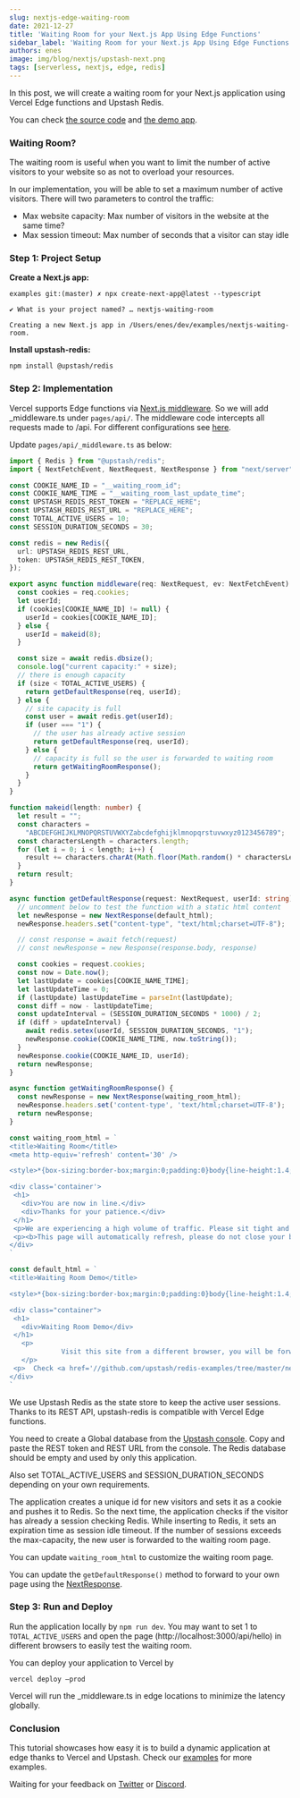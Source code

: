 ```yaml
---
slug: nextjs-edge-waiting-room
date: 2021-12-27
title: 'Waiting Room for your Next.js App Using Edge Functions'
sidebar_label: 'Waiting Room for your Next.js App Using Edge Functions'
authors: enes
image: img/blog/nextjs/upstash-next.png
tags: [serverless, nextjs, edge, redis]
---
```


In this post, we will create a waiting room for your Next.js application using Vercel Edge functions and Upstash Redis.

You can check [the source code](https://github.com/upstash/redis-examples/tree/master/nextjs-waiting-room) and [the demo app](https://nextjs-waiting-room.vercel.app/api/hello).

### Waiting Room?

The waiting room is useful when you want to limit the number of active visitors to your website so as not to overload your resources.

In our implementation, you will be able to set a maximum number of active visitors. There will two parameters to control the traffic:

* Max website capacity: Max number of visitors in the website at the same time?
* Max session timeout: Max number of seconds that a visitor can stay idle

<!-- truncate -->

### Step 1: Project Setup

**Create a Next.js app:**
```shell
examples git:(master) ✗ npx create-next-app@latest --typescript

✔ What is your project named? … nextjs-waiting-room

Creating a new Next.js app in /Users/enes/dev/examples/nextjs-waiting-room.
```

**Install upstash-redis:**
```shell
npm install @upstash/redis
```


### Step 2: Implementation

Vercel supports Edge functions via [Next.js middleware](https://nextjs.org/docs/middleware). So we will add _middleware.ts under `pages/api/`. The middleware code intercepts all requests made to /api. For different configurations see [here](https://vercel.com/docs/concepts/functions/edge-functions#middleware-running-order).

Update `pages/api/_middleware.ts` as below:


```typescript
import { Redis } from "@upstash/redis";
import { NextFetchEvent, NextRequest, NextResponse } from "next/server";

const COOKIE_NAME_ID = "__waiting_room_id";
const COOKIE_NAME_TIME = "__waiting_room_last_update_time";
const UPSTASH_REDIS_REST_TOKEN = "REPLACE_HERE";
const UPSTASH_REDIS_REST_URL = "REPLACE_HERE";
const TOTAL_ACTIVE_USERS = 10;
const SESSION_DURATION_SECONDS = 30;

const redis = new Redis({
  url: UPSTASH_REDIS_REST_URL,
  token: UPSTASH_REDIS_REST_TOKEN,
});

export async function middleware(req: NextRequest, ev: NextFetchEvent) {
  const cookies = req.cookies;
  let userId;
  if (cookies[COOKIE_NAME_ID] != null) {
    userId = cookies[COOKIE_NAME_ID];
  } else {
    userId = makeid(8);
  }

  const size = await redis.dbsize();
  console.log("current capacity:" + size);
  // there is enough capacity
  if (size < TOTAL_ACTIVE_USERS) {
    return getDefaultResponse(req, userId);
  } else {
    // site capacity is full
    const user = await redis.get(userId);
    if (user === "1") {
      // the user has already active session
      return getDefaultResponse(req, userId);
    } else {
      // capacity is full so the user is forwarded to waiting room
      return getWaitingRoomResponse();
    }
  }
}

function makeid(length: number) {
  let result = "";
  const characters =
    "ABCDEFGHIJKLMNOPQRSTUVWXYZabcdefghijklmnopqrstuvwxyz0123456789";
  const charactersLength = characters.length;
  for (let i = 0; i < length; i++) {
    result += characters.charAt(Math.floor(Math.random() * charactersLength));
  }
  return result;
}

async function getDefaultResponse(request: NextRequest, userId: string) {
  // uncomment below to test the function with a static html content
  let newResponse = new NextResponse(default_html);
  newResponse.headers.set("content-type", "text/html;charset=UTF-8");

  // const response = await fetch(request)
  // const newResponse = new Response(response.body, response)

  const cookies = request.cookies;
  const now = Date.now();
  let lastUpdate = cookies[COOKIE_NAME_TIME];
  let lastUpdateTime = 0;
  if (lastUpdate) lastUpdateTime = parseInt(lastUpdate);
  const diff = now - lastUpdateTime;
  const updateInterval = (SESSION_DURATION_SECONDS * 1000) / 2;
  if (diff > updateInterval) {
    await redis.setex(userId, SESSION_DURATION_SECONDS, "1");
    newResponse.cookie(COOKIE_NAME_TIME, now.toString());
  }
  newResponse.cookie(COOKIE_NAME_ID, userId);
  return newResponse;
}

async function getWaitingRoomResponse() {
  const newResponse = new NextResponse(waiting_room_html);
  newResponse.headers.set('content-type', 'text/html;charset=UTF-8');
  return newResponse;
}

const waiting_room_html = `
<title>Waiting Room</title>
<meta http-equiv='refresh' content='30' />

<style>*{box-sizing:border-box;margin:0;padding:0}body{line-height:1.4;font-size:1rem;font-family:ui-sans-serif,system-ui,-apple-system,BlinkMacSystemFont,"Segoe UI",Roboto,"Helvetica Neue",Arial,"Noto Sans",sans-serif;padding:2rem;display:grid;place-items:center;min-height:100vh}.container{width:100%;max-width:800px}p{margin-top:.5rem}</style>

<div class='container'>
 <h1>
   <div>You are now in line.</div>
   <div>Thanks for your patience.</div>
 </h1>
 <p>We are experiencing a high volume of traffic. Please sit tight and we will let you in soon. </p>
 <p><b>This page will automatically refresh, please do not close your browser.</b></p>
</div>
`

const default_html = `
<title>Waiting Room Demo</title>

<style>*{box-sizing:border-box;margin:0;padding:0}body{line-height:1.4;font-size:1rem;font-family:ui-sans-serif,system-ui,-apple-system,BlinkMacSystemFont,"Segoe UI",Roboto,"Helvetica Neue",Arial,"Noto Sans",sans-serif;padding:2rem;display:grid;place-items:center;min-height:100vh}.container{width:100%;max-width:800px}p{margin-top:.5rem}</style>

<div class="container">
 <h1>
   <div>Waiting Room Demo</div>
 </h1>
   <p>
             Visit this site from a different browser, you will be forwarded to the waiting room when the capacity is full.
   </p>
 <p>  Check <a href='//github.com/upstash/redis-examples/tree/master/nextjs-waiting-room' style={{"color": "blue"}}>this project </a> to set up a waiting room for your website.</p>
</div>
`
```


We use Upstash Redis as the state store to keep the active user sessions. Thanks to its REST API, upstash-redis is compatible with Vercel Edge functions.

You need to create a Global database from the [Upstash console](https://console.upstash.com). Copy and paste the REST token and REST URL from the console. The Redis database should be empty and used by only this application.

Also set TOTAL_ACTIVE_USERS and SESSION_DURATION_SECONDS depending on your own requirements.

The application creates a unique id for new visitors and sets it as a cookie and pushes it to Redis. So the next time, the application checks if the visitor has already a session checking Redis. While inserting to Redis, it sets an expiration time as session idle timeout. If the number of sessions exceeds the max-capacity, the new user is forwarded to the waiting room page.

You can update `waiting_room_html` to customize the waiting room page.

You can update the `getDefaultResponse()` method to forward to your own page using the [NextResponse](https://vercel.com/docs/concepts/functions/edge-functions#nextresponse).


### Step 3: Run and Deploy

Run the application locally by `npm run dev`. You may want to set 1 to `TOTAL_ACTIVE_USERS` and open the page (http://localhost:3000/api/hello) in different browsers to easily test the waiting room.

You can deploy your application to Vercel by

`vercel deploy –prod`

Vercel will run the _middleware.ts in edge locations to minimize the latency globally.


### Conclusion

This tutorial showcases how easy it is to build a dynamic application at edge thanks to Vercel and Upstash. Check our [examples](https://docs.upstash.com/redis/redis/examples) for more examples.

Waiting for your feedback on [Twitter](https://twitter.com/upstash) or [Discord](https://discord.gg/w9SenAtbme).

